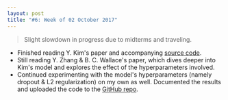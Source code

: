 ```yaml
---
layout: post
title: "#6: Week of 02 October 2017"
---
```


> Slight slowdown in progress due to midterms and traveling.

- Finished reading Y. Kim's paper and accompanying [source code](https://github.com/yoonkim/CNN_sentence).
- Still reading Y. Zhang & B. C. Wallace's paper, which dives deeper into Kim's model and explores the effect of the hyperparameters involved.
- Continued experimenting with the model's hyperparameters (namely dropout & L2 regularization) on my own as well. Documented the results and uploaded the code to the [GitHub repo](https://github.com/SuyashLakhotia/RottenTomatoesCNN).
